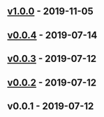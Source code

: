 <a name="v1.0.0"></a>
## [v1.0.0] - 2019-11-05

<a name="v0.0.4"></a>
## [v0.0.4] - 2019-07-14

<a name="v0.0.3"></a>
## [v0.0.3] - 2019-07-12

<a name="v0.0.2"></a>
## [v0.0.2] - 2019-07-12

<a name="v0.0.1"></a>
## v0.0.1 - 2019-07-12

[Unreleased]: https://github.com/binbashar/terraform-aws-vpc-flowlogs/compare/v2.0.0...HEAD
[v2.0.0]: https://github.com/binbashar/terraform-aws-vpc-flowlogs/compare/v1.0.0...v2.0.0
[v1.0.0]: https://github.com/binbashar/terraform-aws-vpc-flowlogs/compare/v0.0.5...v1.0.0
[v0.0.5]: https://github.com/binbashar/terraform-aws-vpc-flowlogs/compare/v0.0.4...v0.0.5
[v0.0.4]: https://github.com/binbashar/terraform-aws-vpc-flowlogs/compare/v0.0.3...v0.0.4
[v0.0.3]: https://github.com/binbashar/terraform-aws-vpc-flowlogs/compare/v0.0.2...v0.0.3
[v0.0.2]: https://github.com/binbashar/terraform-aws-vpc-flowlogs/compare/v0.0.1...v0.0.2
